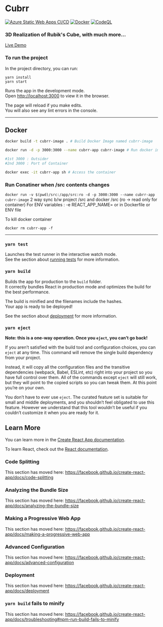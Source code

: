 # Cubrr

[![Azure Static Web Apps CI/CD](https://github.com/senorbeast/cubrr/actions/workflows/azure-static-web-apps-zealous-sky-085e4cf00.yml/badge.svg)](https://github.com/senorbeast/cubrr/actions/workflows/azure-static-web-apps-zealous-sky-085e4cf00.yml) [![Docker](https://github.com/senorbeast/cubrr/actions/workflows/docker-publish.yml/badge.svg)](https://github.com/senorbeast/cubrr/actions/workflows/docker-publish.yml)  [![CodeQL](https://github.com/senorbeast/cubrr/actions/workflows/codeql-analysis.yml/badge.svg)](https://github.com/senorbeast/cubrr/actions/workflows/codeql-analysis.yml) 
### 3D Realization of Rubik's Cube, with much more...
[ Live Demo ](https://dev.d2w85x3mtpzv11.amplifyapp.com/cube/?scramble=?solution=?)

### To run the project

In the project directory, you can run:

```
yarn install
yarn start
```

Runs the app in the development mode.<br />
Open [http://localhost:3000](http://localhost:3000) to view it in the browser.

The page will reload if you make edits.<br />
You will also see any lint errors in the console.

<hr>

## Docker

```bash
docker build -t cubrr-image . # Build Docker Image named cubrr-image

docker run -d -p 3000:3000 --name cubrr-app cubrr-image # Run docker image

#1st 3000 : Outsider
#2nd 3000 : Port of Container

docker exec -it cubrr-app sh # Access the container
```

### Run Conatiner when /src contents changes

`docker run -v $(pwd)/src:/app/src:ro -d -p 3000:3000 --name cubrr-app cubrr-image`
2 way sync b/w project /src and docker /src (ro -> read only for container)
For ENV variables : -e REACT_APP_NAME=
or in Dockerfile or ENV file

To kill docker container

`docker rm cubrr-app -f`

<hr>

### `yarn test`

Launches the test runner in the interactive watch mode.<br />
See the section about [running tests](https://facebook.github.io/create-react-app/docs/running-tests) for more information.

### `yarn build`

Builds the app for production to the `build` folder.<br />
It correctly bundles React in production mode and optimizes the build for the best performance.

The build is minified and the filenames include the hashes.<br />
Your app is ready to be deployed!

See the section about [deployment](https://facebook.github.io/create-react-app/docs/deployment) for more information.

### `yarn eject`

**Note: this is a one-way operation. Once you `eject`, you can’t go back!**

If you aren’t satisfied with the build tool and configuration choices, you can `eject` at any time. This command will remove the single build dependency from your project.

Instead, it will copy all the configuration files and the transitive dependencies (webpack, Babel, ESLint, etc) right into your project so you have full control over them. All of the commands except `eject` will still work, but they will point to the copied scripts so you can tweak them. At this point you’re on your own.

You don’t have to ever use `eject`. The curated feature set is suitable for small and middle deployments, and you shouldn’t feel obligated to use this feature. However we understand that this tool wouldn’t be useful if you couldn’t customize it when you are ready for it.

## Learn More

You can learn more in the [Create React App documentation](https://facebook.github.io/create-react-app/docs/getting-started).

To learn React, check out the [React documentation](https://reactjs.org/).

### Code Splitting

This section has moved here: https://facebook.github.io/create-react-app/docs/code-splitting

### Analyzing the Bundle Size

This section has moved here: https://facebook.github.io/create-react-app/docs/analyzing-the-bundle-size

### Making a Progressive Web App

This section has moved here: https://facebook.github.io/create-react-app/docs/making-a-progressive-web-app

### Advanced Configuration

This section has moved here: https://facebook.github.io/create-react-app/docs/advanced-configuration

### Deployment

This section has moved here: https://facebook.github.io/create-react-app/docs/deployment

### `yarn build` fails to minify

This section has moved here: https://facebook.github.io/create-react-app/docs/troubleshooting#npm-run-build-fails-to-minify
